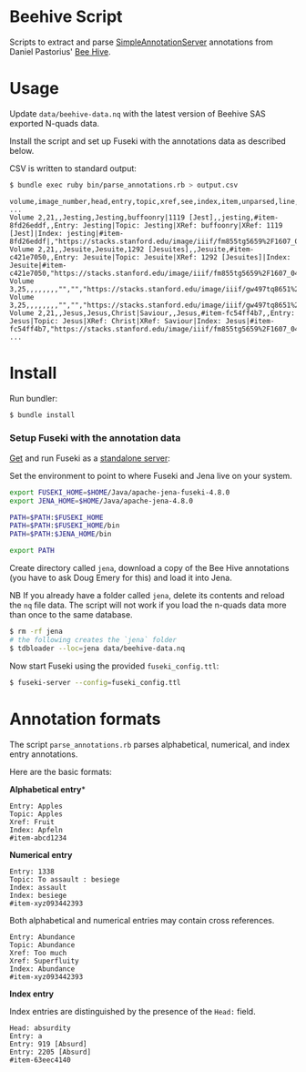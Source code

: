 # Beehive Script

Scripts to extract and parse [SimpleAnnotationServer][SAS] annotations from 
Daniel Pastorius' [Bee Hive](beehive).

[SAS]: https://github.com/glenrobson/SimpleAnnotationServer "SimpleAnnotationServer on Github"
[beehive]: http://dla.library.upenn.edu/dla/medren/pageturn.html?id=MEDREN_9924875473503681 "Bee Hive on Penn in Hand"


# Usage

Update `data/beehive-data.nq` with the latest version of Beehive SAS exported
N-quads data.

Install the script and set up Fuseki with the annotations data as described
below. 

CSV is written to standard output:

```bash
$ bundle exec ruby bin/parse_annotations.rb > output.csv
```

```csv
volume,image_number,head,entry,topic,xref,see,index,item,unparsed,line,selection,full_image,annotation_uri
...
Volume 2,21,,Jesting,Jesting,buffoonry|1119 [Jest],,jesting,#item-8fd26eddf,,Entry: Jesting|Topic: Jesting|XRef: buffoonry|XRef: 1119 [Jest]|Index: jesting|#item-8fd26eddf|,"https://stacks.stanford.edu/image/iiif/fm855tg5659%2F1607_0488/360,256,3011,363/full/0/default.jpg",https://stacks.stanford.edu/image/iiif/fm855tg5659%2F1607_0488/full/full/0/default.jpg,http://dev.llgc.org.uk/annotation/1508858832957
Volume 2,21,,Jesuite,Jesuite,1292 [Jesuites],,Jesuite,#item-c421e7050,,Entry: Jesuite|Topic: Jesuite|XRef: 1292 [Jesuites]|Index: Jesuite|#item-c421e7050,"https://stacks.stanford.edu/image/iiif/fm855tg5659%2F1607_0488/350,619,3035,318/full/0/default.jpg",https://stacks.stanford.edu/image/iiif/fm855tg5659%2F1607_0488/full/full/0/default.jpg,http://dev.llgc.org.uk/annotation/1508859070768
Volume 3,25,,,,,,,,"","","https://stacks.stanford.edu/image/iiif/gw497tq8651%2F1607_0968/152,2097,448,148/full/0/default.jpg",https://stacks.stanford.edu/image/iiif/gw497tq8651%2F1607_0968/full/full/0/default.jpg,http://dev.llgc.org.uk/annotation/1508859115466
Volume 3,25,,,,,,,,"","","https://stacks.stanford.edu/image/iiif/gw497tq8651%2F1607_0968/149,2254,480,113/full/0/default.jpg",https://stacks.stanford.edu/image/iiif/gw497tq8651%2F1607_0968/full/full/0/default.jpg,http://dev.llgc.org.uk/annotation/1508859120407
Volume 2,21,,Jesus,Jesus,Christ|Saviour,,Jesus,#item-fc54ff4b7,,Entry: Jesus|Topic: Jesus|XRef: Christ|XRef: Saviour|Index: Jesus|#item-fc54ff4b7,"https://stacks.stanford.edu/image/iiif/fm855tg5659%2F1607_0488/359,929,2974,442/full/0/default.jpg",https://stacks.stanford.edu/image/iiif/fm855tg5659%2F1607_0488/full/full/0/default.jpg,http://dev.llgc.org.uk/annotation/1508859135558
...

```

# Install

Run bundler:

```bash
$ bundle install
```

### Setup Fuseki with the annotation data

[Get](get-fuseki) and run Fuseki as a [standalone server](fuseki-standalone):

[get-fuseki]: https://jena.apache.org/documentation/fuseki2/#download-fuseki
[fuseki-standalone]: https://jena.apache.org/documentation/fuseki2/fuseki-run.html#fuseki-standalone-server

Set the environment to point to where Fuseki and Jena live on your system.

```bash
export FUSEKI_HOME=$HOME/Java/apache-jena-fuseki-4.8.0
export JENA_HOME=$HOME/Java/apache-jena-4.8.0

PATH=$PATH:$FUSEKI_HOME
PATH=$PATH:$FUSEKI_HOME/bin
PATH=$PATH:$JENA_HOME/bin

export PATH
```

Create directory called `jena`, download a copy of the Bee Hive annotations (you
have to ask Doug Emery for this) and load it into Jena.

NB If you already have a folder called `jena`, delete its contents and reload
the `nq` file data. The script will not work if you load the n-quads data more
than once to the same database.

```bash
$ rm -rf jena
# the following creates the `jena` folder
$ tdbloader --loc=jena data/beehive-data.nq
``` 

Now start Fuseki using the provided `fuseki_config.ttl`:

```bash
$ fuseki-server --config=fuseki_config.ttl
```

# Annotation formats

The script `parse_annotations.rb` parses alphabetical, numerical, and index
entry annotations.

Here are the basic formats:

**Alphabetical entry***

```text
Entry: Apples
Topic: Apples
Xref: Fruit
Index: Apfeln
#item-abcd1234
```

**Numerical entry**

```text
Entry: 1338
Topic: To assault : besiege
Index: assault
Index: besiege
#item-xyz093442393
```

Both alphabetical and numerical entries may contain cross references.

```text
Entry: Abundance
Topic: Abundance
Xref: Too much
Xref: Superfluity
Index: Abundance
#item-xyz093442393
```

**Index entry**

Index entries are distinguished by the presence of the `Head:` field.

```text
Head: absurdity
Entry: a
Entry: 919 [Absurd]
Entry: 2205 [Absurd]
#item-63eec4140
```
